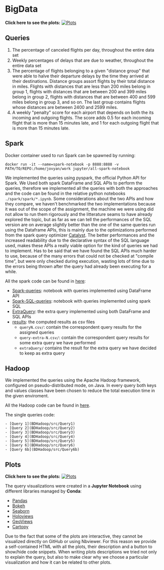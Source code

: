 # BigData

**Click here to see the plots:** [![Plots](https://img.shields.io/badge/click-plots-green.svg)](https://middleware2018-pss.github.io/plots.html)

## Queries


1. The percentage of canceled flights per day, throughout the entire data set
2. Weekly percentages of delays that are due to weather, throughout the entire data set
3. The percentage of flights belonging to a given "distance group" that were able to halve their departure delays by the time they arrived at their destinations. Distance groups assort flights by their total distance in miles. Flights with distances that are less than 200 miles belong in group 1, flights with distances that are between 200 and 399 miles belong in group 2, flights with distances that are between 400 and 599 miles belong in group 3, and so on. The last group contains flights whose distances are between 2400 and 2599 miles.
4. A weekly "penalty" score for each airport that depends on both the its incoming and outgoing flights. The score adds 0.5 for each incoming flight that is more than 15 minutes late, and 1 for each outgoing flight that is more than 15 minutes late.


## Spark
Docker container used to run Spark can be spawned by running:
```
docker run -it --name=spark-notebook -p 8888:8888 -v PATH/TO/REPO:/home/jovyan/work jupyter/all-spark-notebook
```
We implemented the queries using pyspark, the official Python API for Spark. We Used both spark DataFrame and SQL APIs to perform the queries, therefore we implemented all the queries with both the approaches and the code can be found in the relative python notebooks `./spark/spark/*.ipynb`.
Some considerations about the two APIs and how they compare, we haven't benchmarked the two implementations because it was out of the scope of the assignment, the machine we were using did not allow to run them rigorously and the litterature seams to have already explored the topic, but as far as we can tell the performances of the SQL version are on average slightly better than the one of the same queries run using the Dataframe APIs, this is mainly due to the optimizations performed from the spark query optimizer [Catalyst](https://databricks.com/glossary/catalyst-optimizer). The better performances and the increased readability due to the declarative syntax of the SQL language used, makes these APIs a really viable option for the kind of queries we had to implement. Has to be said that we have found the SQL APIs much harder to use, because of the many errors that could not be checked at "compile time", but were only checked during execution, wasting lots of time due to the errors being thrown after the query had already been executing for a while. 

All the spark code can be found in [here](spark):
  - [Spark-queries](spark/Spark-queries.ipynb): notebook with queries implemented using DataFrame API
  - [Spark-SQL-queries](spark/Spark-SQL-queries.ipynb): notebook with queries implemented using spark SQL
  - [ExtraQuery](spark/ExtraQuery.ipynb): the extra query implemented using both DataFrame and SQL APIs
  - [results](spark/results): the computed results as csv files
    - `queryN.csv/`: contain the correspondent query results for the assigned queries
    - `query-extra-N.csv/`: contain the correspondent query results for some extra query we have performed
    - `extraQuery/` contains the result for the extra query we have decided to keep as extra query
    
## Hadoop
We implemented the queries using the Apache Hadoop framework, configured on pseudo-distributed mode, on Java. 
In every query both keys and values classes have been chosen to reduce the total execution time in the given enviroment. 

All the Hadoop code can be found in [here](BDHadoop).

The single queries code:

    - [Query 1](BDHadoop/src/Query1)
    - [Query 2](BDHadoop/src/Query2)
    - [Query 3](BDHadoop/src/Query3)
    - [Query 4](BDHadoop/src/Query4)
    - [Query 5](BDHadoop/src/Query5)
    - [Query 6](BDHadoop/src/Query6)
    - [Query 6b](BDHadoop/src/Query6b)

## Plots
**Click here to see the plots:** [![Plots](https://img.shields.io/badge/click-plots-green.svg)](https://middleware2018-pss.github.io/plots.html)

The query visualizations were created in a **Jupyter Notebook** using different libraries managed by **Conda**: 
- [Pandas](https://pandas.pydata.org/)
- [Bokeh](https://bokeh.pydata.org/)
- [Seaborn](https://seaborn.pydata.org/)
- [Holoviews](http://holoviews.org/)
- [GeoViews](http://geo.holoviews.org/)
- [Cartopy](https://scitools.org.uk/cartopy)

Due to the fact that some of the plots are interactive, they cannot be
visualized directly on GitHub or using Nbviewer.
For this reason we provide a self-contained HTML with all the plots, their description
and a button to show/hide code snippets.
When writing plots descriptions we tried not only to explain the query, but also
to make clear why we choose a particular visualization and how it can be related
to other plots.
